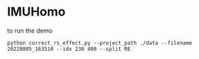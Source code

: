 # IMUHomo

to run the demo
```
python correct_rs_effect.py --project_path ./data --filename 20220805_163510 --idx 230 400 --split RE
```
